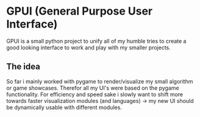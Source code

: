 # GPUI (General Purpose User Interface)
GPUI is a small python project to unify all of my humble tries to create a good looking interface to work and play with my smaller projects.

## The idea
So far i mainly worked with pygame to render/visualize my small algorithm or game showcases. Therefor all my UI's were based on the pygame functionality.
For efficiency and speed sake i slowly want to shift more towards faster visualization modules (and languages) -> my new UI should be dynamically usable with different modules.


